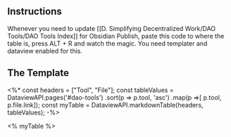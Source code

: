 ## Instructions

Whenever you need to update [[D. Simplifying Decentralized Work/DAO Tools/DAO Tools Index]] for Obsidian Publish, paste this code to where the table is, press ALT + R and watch the magic. You need templater and dataview enabled for this.

## The Template

<%*
const headers = ["Tool", "File"];
const tableValues = DataviewAPI.pages('#dao-tools')
.sort(p => p.tool, 'asc')
.map(p =>[ p.tool, p.file.link]);
const myTable = DataviewAPI.markdownTable(headers, tableValues);
-%>

<% myTable %>

